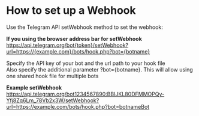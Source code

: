 # How to set up a Webhook

Use the Telegram API setWebhook method to set the webhook:

**If you using the browser address bar for setWebhook**  
https://api.telegram.org/bot{token}/setWebhook?url=https://{example.com}/bots/hook.php?bot={botname}  

Specify the API key of your bot and the url path to your hook file  
Also specify the additional parameter ?bot={botname}. This will allow using one shared hook file for multiple bots  

**Example setWebhook**  
https://api.telegram.org/bot1234567890:BBIJKL80DFMMOPQy-Yfj8Zq6Lm_78Vb2x3W/setWebhook?url=https://example.com/bots/hook.php?bot=botnameBot  